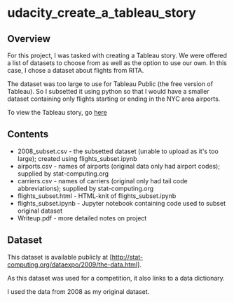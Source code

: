 # udacity_create_a_tableau_story

## Overview
For this project, I was tasked with creating a Tableau story. 
We were offered a list of datasets to choose from as well as the option to use our own. In this case, I chose a dataset about flights from RITA. 

The dataset was too large to use for Tableau Public (the free version of Tableau). So I subsetted it using python so that I would have a smaller dataset containing only flights starting or ending in the NYC area airports.

To view the Tableau story, go [here](https://public.tableau.com/profile/kyle.wilbert#!/vizhome/OverviewofNYCairportsin2008v3/OverviewofNYCareaairportsin2008)

## Contents
- 2008_subset.csv - the subsetted dataset (unable to upload as it's too large); created using flights_subset.ipynb
- airports.csv - names of airports (original data only had airport codes); supplied by stat-computing.org
- carriers.csv - names of carriers (original only had tail code abbreviations); supplied by stat-computing.org
- flights_subset.html - HTML-knit of flights_subset.ipynb
- flights_subset.ipynb - Jupyter notebook containing code used to subset original dataset
- Writeup.pdf - more detailed notes on project

## Dataset
This dataset is available publicly at [http://stat-computing.org/dataexpo/2009/the-data.html].

As this dataset was used for a competition, it also links to a data dictionary. 

I used the data from 2008 as my original dataset.
